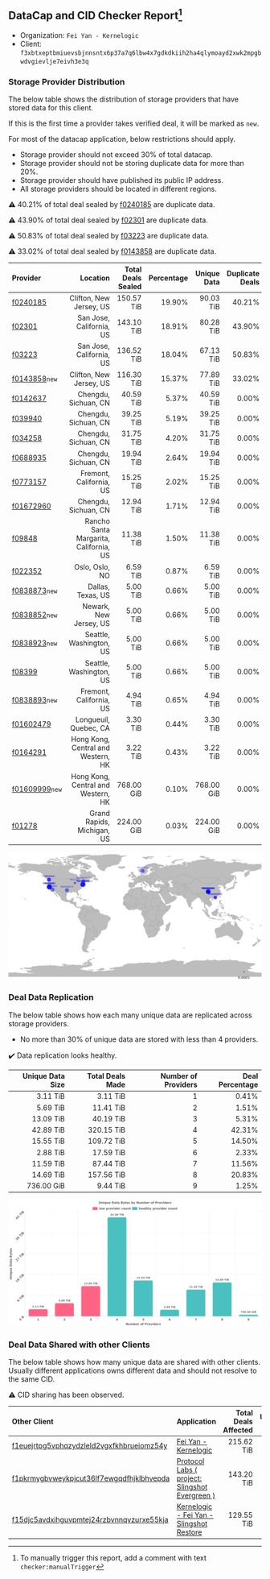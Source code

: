 ## DataCap and CID Checker Report[^1]
 - Organization: `Fei Yan - Kernelogic`
 - Client: `f3xbtxeptbmiuevsbjnnsntx6p37a7q6lbw4x7gdkdkiih2ha4qlymoayd2xwk2mpgbwdvgievlje7eivh3e3q`
### Storage Provider Distribution
The below table shows the distribution of storage providers that have stored data for this client.

If this is the first time a provider takes verified deal, it will be marked as `new`.

For most of the datacap application, below restrictions should apply.
 - Storage provider should not exceed 30% of total datacap.
 - Storage provider should not be storing duplicate data for more than 20%.
 - Storage provider should have published its public IP address.
 - All storage providers should be located in different regions.

⚠️ 40.21% of total deal sealed by [f0240185](https://filfox.info/en/address/f0240185) are duplicate data.

⚠️ 43.90% of total deal sealed by [f02301](https://filfox.info/en/address/f02301) are duplicate data.

⚠️ 50.83% of total deal sealed by [f03223](https://filfox.info/en/address/f03223) are duplicate data.

⚠️ 33.02% of total deal sealed by [f0143858](https://filfox.info/en/address/f0143858) are duplicate data.

| Provider                                                    |                               Location | Total Deals Sealed | Percentage | Unique Data | Duplicate Deals |
| :---------------------------------------------------------- | -------------------------------------: | -----------------: | ---------: | ----------: | --------------: |
| [f0240185](https://filfox.info/en/address/f0240185)         |                Clifton, New Jersey, US |         150.57 TiB |     19.90% |   90.03 TiB |          40.21% |
| [f02301](https://filfox.info/en/address/f02301)             |               San Jose, California, US |         143.10 TiB |     18.91% |   80.28 TiB |          43.90% |
| [f03223](https://filfox.info/en/address/f03223)             |               San Jose, California, US |         136.52 TiB |     18.04% |   67.13 TiB |          50.83% |
| [f0143858](https://filfox.info/en/address/f0143858)`new`    |                Clifton, New Jersey, US |         116.30 TiB |     15.37% |   77.89 TiB |          33.02% |
| [f0142637](https://filfox.info/en/address/f0142637)         |                   Chengdu, Sichuan, CN |          40.59 TiB |      5.37% |   40.59 TiB |           0.00% |
| [f039940](https://filfox.info/en/address/f039940)           |                   Chengdu, Sichuan, CN |          39.25 TiB |      5.19% |   39.25 TiB |           0.00% |
| [f034258](https://filfox.info/en/address/f034258)           |                   Chengdu, Sichuan, CN |          31.75 TiB |      4.20% |   31.75 TiB |           0.00% |
| [f0688935](https://filfox.info/en/address/f0688935)         |                   Chengdu, Sichuan, CN |          19.94 TiB |      2.64% |   19.94 TiB |           0.00% |
| [f0773157](https://filfox.info/en/address/f0773157)         |                Fremont, California, US |          15.25 TiB |      2.02% |   15.25 TiB |           0.00% |
| [f01672960](https://filfox.info/en/address/f01672960)       |                   Chengdu, Sichuan, CN |          12.94 TiB |      1.71% |   12.94 TiB |           0.00% |
| [f09848](https://filfox.info/en/address/f09848)             | Rancho Santa Margarita, California, US |          11.38 TiB |      1.50% |   11.38 TiB |           0.00% |
| [f022352](https://filfox.info/en/address/f022352)           |                         Oslo, Oslo, NO |           6.59 TiB |      0.87% |    6.59 TiB |           0.00% |
| [f0838873](https://filfox.info/en/address/f0838873)`new`    |                      Dallas, Texas, US |           5.00 TiB |      0.66% |    5.00 TiB |           0.00% |
| [f0838852](https://filfox.info/en/address/f0838852)`new`    |                 Newark, New Jersey, US |           5.00 TiB |      0.66% |    5.00 TiB |           0.00% |
| [f0838923](https://filfox.info/en/address/f0838923)`new`    |                Seattle, Washington, US |           5.00 TiB |      0.66% |    5.00 TiB |           0.00% |
| [f08399](https://filfox.info/en/address/f08399)             |                Seattle, Washington, US |           5.00 TiB |      0.66% |    5.00 TiB |           0.00% |
| [f0838893](https://filfox.info/en/address/f0838893)`new`    |                Fremont, California, US |           4.94 TiB |      0.65% |    4.94 TiB |           0.00% |
| [f01602479](https://filfox.info/en/address/f01602479)       |                  Longueuil, Quebec, CA |           3.30 TiB |      0.44% |    3.30 TiB |           0.00% |
| [f0164291](https://filfox.info/en/address/f0164291)         |     Hong Kong, Central and Western, HK |           3.22 TiB |      0.43% |    3.22 TiB |           0.00% |
| [f01609999](https://filfox.info/en/address/f01609999)`new`  |     Hong Kong, Central and Western, HK |         768.00 GiB |      0.10% |  768.00 GiB |           0.00% |
| [f01278](https://filfox.info/en/address/f01278)             |             Grand Rapids, Michigan, US |         224.00 GiB |      0.03% |  224.00 GiB |           0.00% |

![Provider Distribution](https://raw.githubusercontent.com/data-preservation-programs/filplus-checker-assets/main/filecoin-project/filecoin-plus-large-datasets/issues/59/1671092015446.png)
### Deal Data Replication
The below table shows how each many unique data are replicated across storage providers.
- No more than 30% of unique data are stored with less than 4 providers.

✔️ Data replication looks healthy.

| Unique Data Size | Total Deals Made | Number of Providers | Deal Percentage |
| ---------------: | ---------------: | ------------------: | --------------: |
|         3.11 TiB |         3.11 TiB |                   1 |           0.41% |
|         5.69 TiB |        11.41 TiB |                   2 |           1.51% |
|        13.09 TiB |        40.19 TiB |                   3 |           5.31% |
|        42.89 TiB |       320.15 TiB |                   4 |          42.31% |
|        15.55 TiB |       109.72 TiB |                   5 |          14.50% |
|         2.88 TiB |        17.59 TiB |                   6 |           2.33% |
|        11.59 TiB |        87.44 TiB |                   7 |          11.56% |
|        14.69 TiB |       157.56 TiB |                   8 |          20.83% |
|       736.00 GiB |         9.44 TiB |                   9 |           1.25% |

![Replication Distribution](https://raw.githubusercontent.com/data-preservation-programs/filplus-checker-assets/main/filecoin-project/filecoin-plus-large-datasets/issues/59/1671092016218.png)
### Deal Data Shared with other Clients
The below table shows how many unique data are shared with other clients.
Usually different applications owns different data and should not resolve to the same CID.

⚠️ CID sharing has been observed.

| Other Client                                                                                                          | Application                                                                                                                     | Total Deals Affected | Unique CIDs |        Verifier |
| :-------------------------------------------------------------------------------------------------------------------- | :------------------------------------------------------------------------------------------------------------------------------ | -------------------: | ----------: | --------------: |
| [f1euejrtpg5vphqzydzleld2vgxfkhbrueiomz54y](https://filfox.info/en/address/f1euejrtpg5vphqzydzleld2vgxfkhbrueiomz54y) | [Fei Yan \- Kernelogic](https://github.com/filecoin-project/filecoin-plus-large-datasets/issues/457)                            |           215.62 TiB |       2,185 | LDN v3 multisig |
| [f1pkrmygbvweykpjcut36lf7ewgqdfhjklbhvepda](https://filfox.info/en/address/f1pkrmygbvweykpjcut36lf7ewgqdfhjklbhvepda) | [Protocol Labs \( project: Slingshot Evergreen \)](https://github.com/filecoin-project/filecoin-plus-large-datasets/issues/293) |           143.20 TiB |       2,137 |       LDN # 293 |
| [f15djc5avdxihguvpmtej24rzbvnnqvzurxe55kja](https://filfox.info/en/address/f15djc5avdxihguvpmtej24rzbvnnqvzurxe55kja) | [Kernelogic \- Fei Yan \- Slingshot Restore](https://github.com/filecoin-project/filecoin-plus-large-datasets/issues/136)       |           129.55 TiB |       1,386 |       LDN # 136 |

[^1]: To manually trigger this report, add a comment with text `checker:manualTrigger`
